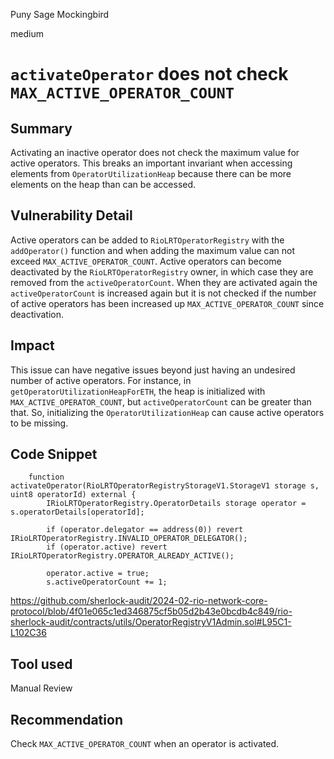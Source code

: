 Puny Sage Mockingbird

medium

# `activateOperator` does not check `MAX_ACTIVE_OPERATOR_COUNT`

## Summary
Activating an inactive operator does not check the maximum value for active operators. This breaks an important invariant when accessing elements from `OperatorUtilizationHeap` because there can be more elements on the heap than can be accessed. 

## Vulnerability Detail
Active operators can be added to `RioLRTOperatorRegistry` with the `addOperator()` function and when adding the maximum value can not exceed `MAX_ACTIVE_OPERATOR_COUNT`. Active operators can become deactivated by the `RioLRTOperatorRegistry` owner, in which case they are removed from the `activeOperatorCount`. When they are activated again the  `activeOperatorCount` is increased again but it is not checked if the number of active operators has been increased up  `MAX_ACTIVE_OPERATOR_COUNT` since deactivation. 

## Impact
This issue can have negative issues beyond just having an undesired number of active operators. For instance, in `getOperatorUtilizationHeapForETH`, the heap is initialized with `MAX_ACTIVE_OPERATOR_COUNT`, but `activeOperatorCount` can be greater than that. So, initializing the `OperatorUtilizationHeap` can cause active operators to be missing. 

## Code Snippet
```solidity
    function activateOperator(RioLRTOperatorRegistryStorageV1.StorageV1 storage s, uint8 operatorId) external {
        IRioLRTOperatorRegistry.OperatorDetails storage operator = s.operatorDetails[operatorId];

        if (operator.delegator == address(0)) revert IRioLRTOperatorRegistry.INVALID_OPERATOR_DELEGATOR();
        if (operator.active) revert IRioLRTOperatorRegistry.OPERATOR_ALREADY_ACTIVE();

        operator.active = true;
        s.activeOperatorCount += 1;
```
https://github.com/sherlock-audit/2024-02-rio-network-core-protocol/blob/4f01e065c1ed346875cf5b05d2b43e0bcdb4c849/rio-sherlock-audit/contracts/utils/OperatorRegistryV1Admin.sol#L95C1-L102C36

## Tool used

Manual Review

## Recommendation
Check `MAX_ACTIVE_OPERATOR_COUNT` when an operator is activated. 
